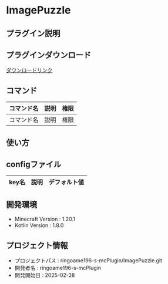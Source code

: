 # ImagePuzzle

## プラグイン説明

## プラグインダウンロード
[ダウンロードリンク](https://github.com/ringoame196-s-mcPlugin/ImagePuzzle/releases/latest)

## コマンド
| コマンド名   |     説明      | 権限 |
| --- | ----------- | ------- |
| コマンド名 | 説明 | 権限 |

## 使い方

## configファイル
| key名   |     説明      | デフォルト値 |
| --- | ----------- | ------- |
 
## 開発環境
- Minecraft Version : 1.20.1
- Kotlin Version : 1.8.0

## プロジェクト情報
- プロジェクトパス : ringoame196-s-mcPlugin/ImagePuzzle.git
- 開発者名 : ringoame196-s-mcPlugin
- 開発開始日 : 2025-02-28
